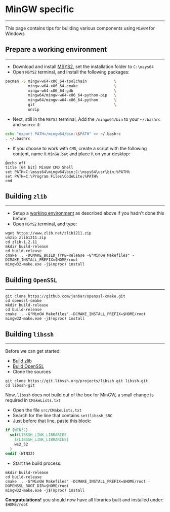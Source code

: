 # MinGW specific
---

This page contains tips for building various components using `MinGW` for Windows

## Prepare a working environment
---

- Download and install [MSYS2][2], set the installation folder to `C:\msys64`
- Open `MSYS2` terminal, and install the following packages:

```bash
pacman -S mingw-w64-x86_64-toolchain            \
          mingw-w64-x86_64-cmake                \
          mingw-w64-x86_64-gdb                  \
          mingw64/mingw-w64-x86_64-python-pip   \
          mingw64/mingw-w64-x86_64-python       \
          git                                   \
          unzip 
```

- Next, still in the `MSYS2` terminal, Add the `/mingw64/bin` to your `~/.bashrc` and `source` it:

```bash
echo "export PATH=/mingw64/bin:\$PATH" >> ~/.bashrc
. ~/.bashrc
```

- If you choose to work with `CMD`, create a script with the following content, name it `MinGW.bat` and place it on your desktop:

```batch
@echo off
title [64 bit] MinGW CMD Shell
set PATH=C:\msys64\mingw64\bin;C:\msys64\usr\bin;%PATH%
set PATH=C:\Program Files\CodeLite;%PATH%
cmd
```

## Building `zlib`
---

- Setup a [working environment][7] as described above if you hadn't done this before
- Open `MSYS2` terminal, and type:

```batch
wget https://www.zlib.net/zlib1211.zip
unzip zlib1211.zip
cd zlib-1.2.11
mkdir build-release
cd build-release
cmake .. -DCMAKE_BUILD_TYPE=Release -G"MinGW Makefiles" -DCMAKE_INSTALL_PREFIX=$HOME/root
mingw32-make.exe -j$(nproc) install
```

## Building `OpenSSL`
---

```batch
git clone https://github.com/janbar/openssl-cmake.git
cd openssl-cmake
mkdir build-release
cd build-release
cmake .. -G"MinGW Makefiles" -DCMAKE_INSTALL_PREFIX=$HOME/root
mingw32-make.exe -j$(nproc) install
```

## Building `libssh`
---

Before we can get started:

- [Build zlib][5]
- [Build OpenSSL][6]
- Clone the sources

```batch
git clone https://git.libssh.org/projects/libssh.git libssh-git
cd libssh-git
```

Now, `libssh` does not build out of the box for MinGW, a small change is required in `CMakeLists.txt`

- Open the file `src/CMakeLists.txt`
- Search for the line that contains `set(libssh_SRC`
- Just before that line, paste this block:

```cmake
if (WIN32)
  set(LIBSSH_LINK_LIBRARIES
    ${LIBSSH_LINK_LIBRARIES}
    ws2_32
  )
endif (WIN32)
```

- Start the build process:

```batch
mkdir build-release
cd build-release
cmake .. -G"MinGW Makefiles" -DCMAKE_INSTALL_PREFIX=$HOME/root -DOPENSSL_ROOT_DIR=$HOME/root
mingw32-make.exe -j$(nproc) install
```

**Congratulations!** you should now have all libraries built and installed under: `$HOME/root`

[1]: https://www.zlib.net/zlib1211.zip
[2]: https://www.msys2.org/#installation
[3]: https://www.openssl.org/source/
[4]: https://strawberryperl.com/
[5]: #building-zlib
[6]: #building-openssl
[7]: #prepare-a-working-environment